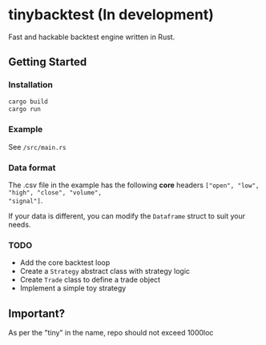 # tinybacktest (In development)

Fast and hackable backtest engine written in Rust.

## Getting Started

### Installation

```bash
cargo build
cargo run
```

### Example

See <code>/src/main.rs</code> 


### Data format 

The .csv file in the example has the following __core__ headers <code>["open", "low", "high", "close", "volume", "signal"]</code>.<br>

If your data is different, you can modify the <code>Dataframe</code> struct to suit your needs.

### TODO

* Add the core backtest loop
* Create a <code>Strategy</code> abstract class with strategy logic
* Create <code>Trade</code> class to define a trade object
* Implement a simple toy strategy

## Important?

As per the "tiny" in the name, repo should not exceed 1000loc


